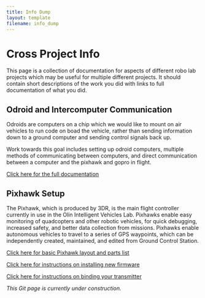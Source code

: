```yaml
---
title: Info Dump
layout: template
filename: info_dump
--- 
```


# Cross Project Info
This page is a collection of documentation for aspects of different robo lab projects which may be useful for multiple different projects.  It should contain short descriptions of the work you did with links to full documentation of what you did.

## Odroid and Intercomputer Communication
Odroids are computers on a chip which we would like to mount on air vehicles to run code on boad the vehicle, rather than sending information down to a ground computer and sending control signals back up.

Work towards this goal includes setting up odroid computers, multiple methods of communicating between computers, and direct communication between a computer and the pixhawk and gopro in flight.

[Click here for the full documentation](odroid_info)

## Pixhawk Setup
The Pixhawk, which is produced by 3DR, is the main flight controller currently in use in the Olin Intelligent Vehicles Lab. Pixhawks enable easy monitoring of quadcopters and other robotic vehicles, for quick debugging, increased safety, and better data collection from missions. Pixhawks enable autonomous vehicles to travel to a series of GPS waypoints, which can be independently created, maintained, and edited from Ground Control Station.

[Click here for basic Pixhawk layout and parts list](pixhawk_setup)

[Click here for instructions on installing new firmware](pixhawk_firmware)

[Click here for instructions on binding your transmitter](binding_transmitter)

*This Git page is currently under construction.*
